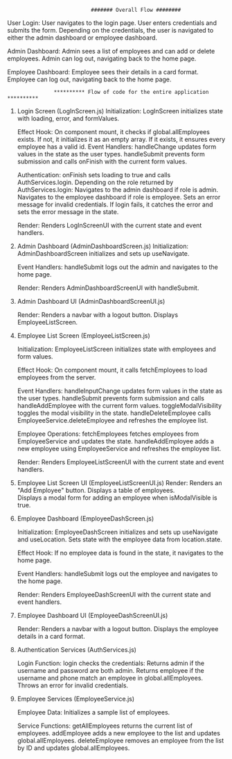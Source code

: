 

                               ####### Overall Flow ########

User Login:
        User navigates to the login page.
        User enters credentials and submits the form.
        Depending on the credentials, the user is navigated to either the admin dashboard or employee dashboard.
        
Admin Dashboard:
    Admin sees a list of employees and can add or delete employees.
    Admin can log out, navigating back to the home page.
    
Employee Dashboard:
    Employee sees their details in a card format.
    Employee can log out, navigating back to the home page.



                   ********** Flow of code for the entire application **********

1. Login Screen (LogInScreen.js)
    Initialization:
        LogInScreen initializes state with loading, error, and formValues.

    Effect Hook:
        On component mount, it checks if global.allEmployees exists.
        If not, it initializes it as an empty array. If it exists, it ensures every employee has a valid id.
    Event Handlers:
        handleChange updates form values in the state as the user types.
        handleSubmit prevents form submission and calls onFinish with the current form values.

    Authentication:
        onFinish sets loading to true and calls AuthServices.login.
        Depending on the role returned by AuthServices.login:
        Navigates to the admin dashboard if role is admin.
        Navigates to the employee dashboard if role is employee.
        Sets an error message for invalid credentials.
        If login fails, it catches the error and sets the error message in the state.

    Render:
        Renders LogInScreenUI with the current state and event handlers.

2. Admin Dashboard (AdminDashboardScreen.js)
    Initialization:
        AdminDashboardScreen initializes and sets up useNavigate.

    Event Handlers:
        handleSubmit logs out the admin and navigates to the home page.

    Render:
        Renders AdminDashboardScreenUI with handleSubmit.

3. Admin Dashboard UI (AdminDashboardScreenUI.js)

    Render:
        Renders a navbar with a logout button.
        Displays EmployeeListScreen.

4. Employee List Screen (EmployeeListScreen.js)

    Initialization:
        EmployeeListScreen initializes state with employees and form values.

    Effect Hook:
        On component mount, it calls fetchEmployees to load employees from the server.

    Event Handlers:
        handleInputChange updates form values in the state as the user types.
        handleSubmit prevents form submission and calls handleAddEmployee with the current form values.
        toggleModalVisibility toggles the modal visibility in the state.
        handleDeleteEmployee calls EmployeeService.deleteEmployee and refreshes the employee list.

    Employee Operations:
        fetchEmployees fetches employees from EmployeeService and updates the state.
        handleAddEmployee adds a new employee using EmployeeService and refreshes the employee list.

    Render:
        Renders EmployeeListScreenUI with the current state and event handlers.

5. Employee List Screen UI (EmployeeListScreenUI.js)
    Render:
        Renders an "Add Employee" button.
        Displays a table of employees.      
        Displays a modal form for adding an employee when isModalVisible is true.

6. Employee Dashboard (EmployeeDashScreen.js)

    Initialization:
        EmployeeDashScreen initializes and sets up useNavigate and useLocation.
        Sets state with the employee data from location.state.

    Effect Hook:
        If no employee data is found in the state, it navigates to the home page.

    Event Handlers:
        handleSubmit logs out the employee and navigates to the home page.

    Render:
        Renders EmployeeDashScreenUI with the current state and event handlers.

7. Employee Dashboard UI (EmployeeDashScreenUI.js)

    Render:
        Renders a navbar with a logout button.
        Displays the employee details in a card format.

8. Authentication Services (AuthServices.js)

    Login Function:
        login checks the credentials:
            Returns admin if the username and password are both admin.
            Returns employee if the username and phone match an employee in global.allEmployees.
            Throws an error for invalid credentials.

9. Employee Services (EmployeeService.js)

    Employee Data:
        Initializes a sample list of employees.

    Service Functions:
        getAllEmployees returns the current list of employees.
        addEmployee adds a new employee to the list and updates global.allEmployees.
        deleteEmployee removes an employee from the list by ID and updates global.allEmployees.


